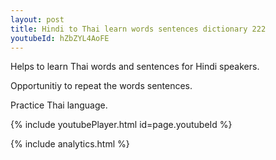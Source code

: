 ```yaml
---
layout: post
title: Hindi to Thai learn words sentences dictionary 222 
youtubeId: hZbZYL4AoFE
---
```

 
 
Helps to learn Thai words and sentences for Hindi speakers.

Opportunitiy to repeat the words sentences. 

Practice Thai language. 
 
{% include youtubePlayer.html id=page.youtubeId %}
 
 
{% include analytics.html %}
